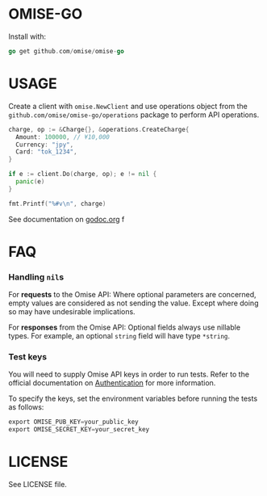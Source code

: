 # OMISE-GO

Install with:

```go
go get github.com/omise/omise-go
```

# USAGE

Create a client with `omise.NewClient` and use operations object from the
`github.com/omise/omise-go/operations` package to perform API operations.

```go
charge, op := &Charge{}, &operations.CreateCharge{
  Amount: 100000, // ¥10,000
  Currency: "jpy",
  Card: "tok_1234",
}

if e := client.Do(charge, op); e != nil {
  panic(e)
}

fmt.Printf("%#v\n", charge)
```

See documentation on [godoc.org][0] f

# FAQ

### Handling `nil`s

For **requests** to the Omise API: Where optional parameters are concerned, empty values
are considered as not sending the value. Except where doing so may have undesirable
implications.

For **responses** from the Omise API: Optional fields always use nillable types. For
example, an optional `string` field will have type `*string`.

### Test keys

You will need to supply Omise API keys in order to run tests. Refer to the official
documentation on [Authentication][1] for more
information.

To specify the keys, set the environment variables before running the tests as follows:

```go
export OMISE_PUB_KEY=your_public_key
export OMISE_SECRET_KEY=your_secret_key
```

[0]: http://godoc.org/github.com/omise/omise-go
[1]: https://www.omise.co/api-authentication

# LICENSE

See LICENSE file.
